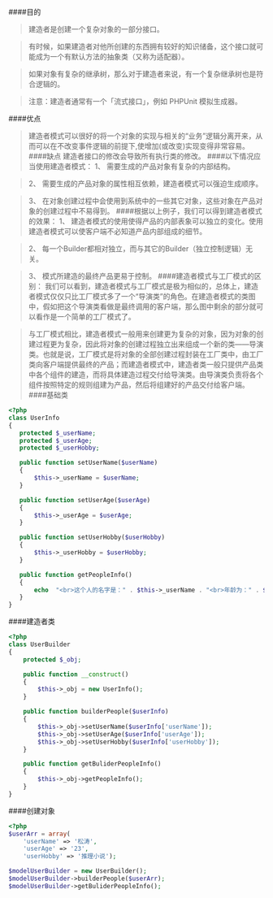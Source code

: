 ####目的
>建造者是创建一个复杂对象的一部分接口。
 
 >有时候，如果建造者对他所创建的东西拥有较好的知识储备，这个接口就可能成为一个有默认方法的抽象类（又称为适配器）。
 
 >如果对象有复杂的继承树，那么对于建造者来说，有一个复杂继承树也是符合逻辑的。
 
 >注意：建造者通常有一个「流式接口」，例如 PHPUnit 模拟生成器。
 
####优点
>建造者模式可以很好的将一个对象的实现与相关的“业务”逻辑分离开来，从而可以在不改变事件逻辑的前提下,使增加(或改变)实现变得非常容易。
####缺点
>建造者接口的修改会导致所有执行类的修改。
####以下情况应当使用建造者模式：
>1、 需要生成的产品对象有复杂的内部结构。

 >2、 需要生成的产品对象的属性相互依赖，建造者模式可以强迫生成顺序。
 
 >3、 在对象创建过程中会使用到系统中的一些其它对象，这些对象在产品对象的创建过程中不易得到。
 ####根据以上例子，我们可以得到建造者模式的效果：
 >1、 建造者模式的使用使得产品的内部表象可以独立的变化。使用建造者模式可以使客户端不必知道产品内部组成的细节。
 
 >2、 每一个Builder都相对独立，而与其它的Builder（独立控制逻辑）无关。
 
 >3、 模式所建造的最终产品更易于控制。
 ####建造者模式与工厂模式的区别：
 >我们可以看到，建造者模式与工厂模式是极为相似的，总体上，建造者模式仅仅只比工厂模式多了一个“导演类”的角色。在建造者模式的类图中，假如把这个导演类看做是最终调用的客户端，那么图中剩余的部分就可以看作是一个简单的工厂模式了。
 
 >与工厂模式相比，建造者模式一般用来创建更为复杂的对象，因为对象的创建过程更为复杂，因此将对象的创建过程独立出来组成一个新的类——导演类。也就是说，工厂模式是将对象的全部创建过程封装在工厂类中，由工厂类向客户端提供最终的产品；而建造者模式中，建造者类一般只提供产品类中各个组件的建造，而将具体建造过程交付给导演类。由导演类负责将各个组件按照特定的规则组建为产品，然后将组建好的产品交付给客户端。
 ####基础类
 ```php
 <?php
class UserInfo
{
    protected $_userName;
    protected $_userAge;
    protected $_userHobby;

    public function setUserName($userName)
    {
        $this->_userName = $userName;
    }

    public function setUserAge($userAge)
    {
        $this->_userAge = $userAge;
    }

    public function setUserHobby($userHobby)
    {
        $this->_userHobby = $userHobby;
    }

    public function getPeopleInfo()
    {
        echo  "<br>这个人的名字是：" . $this->_userName . "<br>年龄为：" . $this->_userAge . "<br>爱好：" . $this->_userHobby;
    }
}
```
####建造者类
```php
<?php
class UserBuilder
{
    protected $_obj;

    public function __construct()
    {
        $this->_obj = new UserInfo();
    }

    public function builderPeople($userInfo)
    {
        $this->_obj->setUserName($userInfo['userName']);
        $this->_obj->setUserAge($userInfo['userAge']);
        $this->_obj->setUserHobby($userInfo['userHobby']);
    }

    public function getBuliderPeopleInfo()
    {
        $this->_obj->getPeopleInfo();
    }
}
```
####创建对象
```php
<?php
$userArr = array(
    'userName' => '松涛',
    'userAge' => '23',
    'userHobby' => '推理小说');

$modelUserBuilder = new UserBuilder();
$modelUserBuilder->builderPeople($userArr);
$modelUserBuilder->getBuliderPeopleInfo();
```